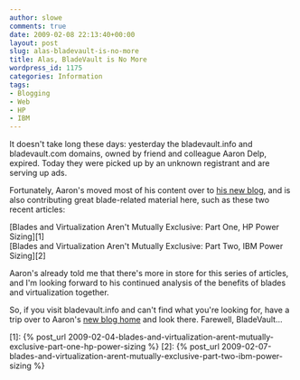 ```yaml
---
author: slowe
comments: true
date: 2009-02-08 22:13:40+00:00
layout: post
slug: alas-bladevault-is-no-more
title: Alas, BladeVault is No More
wordpress_id: 1175
categories: Information
tags:
- Blogging
- Web
- HP
- IBM
---
```


It doesn't take long these days: yesterday the bladevault.info and bladevault.com domains, owned by friend and colleague Aaron Delp, expired. Today they were picked up by an unknown registrant and are serving up ads.

Fortunately, Aaron's moved most of his content over to [his new blog](http://blog.aarondelp.com), and is also contributing great blade-related material here, such as these two recent articles:

[Blades and Virtualization Aren't Mutually Exclusive: Part One, HP Power Sizing][1]  
[Blades and Virtualization Aren't Mutually Exclusive: Part Two, IBM Power Sizing][2]

Aaron's already told me that there's more in store for this series of articles, and I'm looking forward to his continued analysis of the benefits of blades and virtualization together.

So, if you visit bladevault.info and can't find what you're looking for, have a trip over to Aaron's [new blog home](http://blog.aarondelp.com) and look there. Farewell, BladeVault...

[1]: {% post_url 2009-02-04-blades-and-virtualization-arent-mutually-exclusive-part-one-hp-power-sizing %}
[2]: {% post_url 2009-02-07-blades-and-virtualization-arent-mutually-exclusive-part-two-ibm-power-sizing %}
